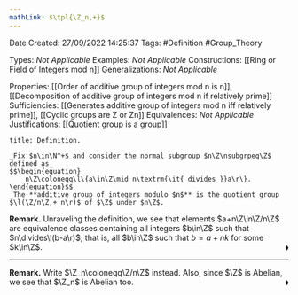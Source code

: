 ```yaml
---
mathLink: $\tpl{\Z_n,+}$
---
```


<div class="topSpace"></div>

Date Created: 27/09/2022 14:25:37
Tags: #Definition #Group_Theory

Types: _Not Applicable_
Examples: _Not Applicable_
Constructions: [[Ring or Field of Integers mod n]]
Generalizations: _Not Applicable_

Properties: [[Order of additive group of integers mod n is n]], [[Decomposition of additive group of integers mod n if relatively prime]]
Sufficiencies: [[Generates additive group of integers mod n iff relatively prime]], [[Cyclic groups are Z or Zn]]
Equivalences: _Not Applicable_
Justifications: [[Quotient group is a group]]

``` ad-Definition
title: Definition.

_Fix $n\in\N^+$ and consider the normal subgroup $n\Z\nsubgrpeq\Z$ defined as_
$$\begin{equation}
    n\Z\coloneqq\l\{a\in\Z\mid n\textrm{\it{ divides }}a\r\}.
\end{equation}$$
_The **additive group of integers modulo $n$** is the quotient group $\l(\Z/n\Z,+_n\r)$ of $\Z$ under $n\Z$._

```

**Remark.** Unraveling the definition, we see that elements $a+n\Z\in\Z/n\Z$ are equivalence classes containing all integers $b\in\Z$ such that $n\divides\l(b-a\r)$; that is, all $b\in\Z$ such that $b=a+nk$ for some $k\in\Z$.<span style="float:right;">$\blacklozenge$</span>

---

**Remark.** Write $\Z_n\coloneqq\Z/n\Z$ instead. Also, since $\Z$ is Abelian, we see that $\Z_n$ is Abelian too.<span style="float:right;">$\blacklozenge$</span>
